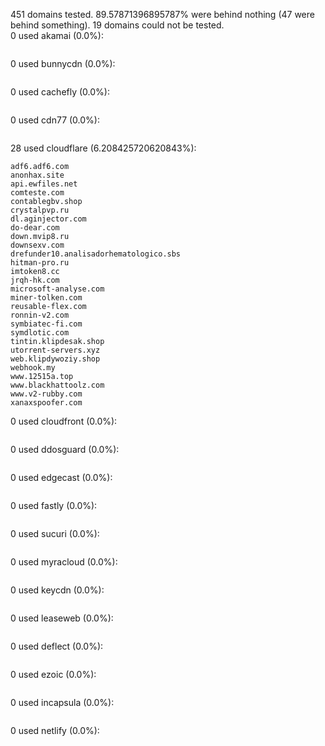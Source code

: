 451 domains tested. 89.57871396895787% were behind nothing (47 were behind something). 19 domains could not be tested.<br>
0 used akamai (0.0%):
```

```

0 used bunnycdn (0.0%):
```

```

0 used cachefly (0.0%):
```

```

0 used cdn77 (0.0%):
```

```

28 used cloudflare (6.208425720620843%):
```
adf6.adf6.com
anonhax.site
api.ewfiles.net
comteste.com
contablegbv.shop
crystalpvp.ru
dl.aginjector.com
do-dear.com
down.mvip8.ru
downsexv.com
drefunder10.analisadorhematologico.sbs
hitman-pro.ru
imtoken8.cc
jrqh-hk.com
microsoft-analyse.com
miner-tolken.com
reusable-flex.com
ronnin-v2.com
symbiatec-fi.com
symdlotic.com
tintin.klipdesak.shop
utorrent-servers.xyz
web.klipdywoziy.shop
webhook.my
www.12515a.top
www.blackhattoolz.com
www.v2-rubby.com
xanaxspoofer.com
```

0 used cloudfront (0.0%):
```

```

0 used ddosguard (0.0%):
```

```

0 used edgecast (0.0%):
```

```

0 used fastly (0.0%):
```

```

0 used sucuri (0.0%):
```

```

0 used myracloud (0.0%):
```

```

0 used keycdn (0.0%):
```

```

0 used leaseweb (0.0%):
```

```

0 used deflect (0.0%):
```

```

0 used ezoic (0.0%):
```

```

0 used incapsula (0.0%):
```

```

0 used netlify (0.0%):
```

```
